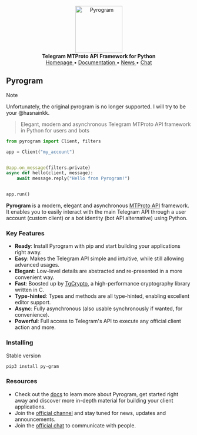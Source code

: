 <p align="center">
    <a href="https://github.com/Endtrz/py-gram">
        <img src="https://files.catbox.moe/ww15t3.jpg" alt="Pyrogram" width="128">
    </a>
    <br>
    <b>Telegram MTProto API Framework for Python</b>
    <br>
    <a href="https://kurigram.live">
        Homepage
    </a>
    •
    <a href="https://docs.kurigram.live">
        Documentation
    </a>
    •
    <a href="https://t.me/kurigram_news">
        News
    </a>
    •
    <a href="https://t.me/kurigram_chat">
        Chat
    </a>
</p>

## Pyrogram

> [!NOTE]
> Unfortunately, the original pyrogram is no longer supported. I will try to be your @hasnainkk.

> Elegant, modern and asynchronous Telegram MTProto API framework in Python for users and bots

``` python
from pyrogram import Client, filters

app = Client("my_account")


@app.on_message(filters.private)
async def hello(client, message):
    await message.reply("Hello from Pyrogram!")


app.run()
```

**Pyrogram** is a modern, elegant and asynchronous [MTProto API](https://docs.kurigram.live/topics/mtproto-vs-botapi)
framework. It enables you to easily interact with the main Telegram API through a user account (custom client) or a bot
identity (bot API alternative) using Python.

### Key Features

- **Ready**: Install Pyrogram with pip and start building your applications right away.
- **Easy**: Makes the Telegram API simple and intuitive, while still allowing advanced usages.
- **Elegant**: Low-level details are abstracted and re-presented in a more convenient way.
- **Fast**: Boosted up by [TgCrypto](https://github.com/pyrogram/tgcrypto), a high-performance cryptography library written in C.
- **Type-hinted**: Types and methods are all type-hinted, enabling excellent editor support.
- **Async**: Fully asynchronous (also usable synchronously if wanted, for convenience).
- **Powerful**: Full access to Telegram's API to execute any official client action and more.

### Installing

Stable version

``` bash
pip3 install py-gram 
```

### Resources

- Check out the [docs](https://docs.kurigram.live) to learn more about Pyrogram, get started right
away and discover more in-depth material for building your client applications.
- Join the [official channel](https://t.me/Nyrixa) and stay tuned for news, updates and announcements.
- Join the [official chat](https://t.me/Endxoz) to communicate with people.
